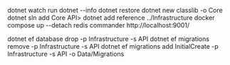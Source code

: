 dotnet watch run
dotnet --info
dotnet restore
dotnet new classlib -o Core
dotnet sln add Core
API> dotnet add reference ../Infrastructure
docker compose up --detach
redis commander http://localhost:9001/

dotnet ef database drop -p Infrastructure -s API
dotnet ef migrations remove -p Infrastructure -s API
dotnet ef migrations add InitialCreate -p Infrastructure -s API -o Data/Migrations